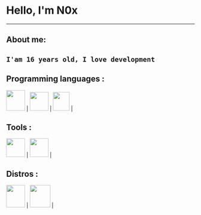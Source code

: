 # Hello, I'm N0x
---
## About me:


`I'am 16 years old, I love development `
---

## Programming languages :
<p>
<img src="https://developer.mozilla.org/en-US/docs/Web/JavaScript" height=55px width=50px> | 
<img src="https://www.python.org" height=50px width=50px> | 
<img src="https://www.cprogramming.com" height=50px width=44px> | 

</p>

## Tools :

<p>
<img src="https://www.mongodb.com" height=50px width=50px> | 
<img src="https://code.visualstudio.com" height=50px width=50px> | 

</p>

## Distros :
<p>
<img src="https://cdn.discordapp.com/attachments/998966700806508684/1042939119719952496/unknown.png" height=60px width=50px> | 
<img src="https://media.discordapp.net/attachments/1121402308253728868/1121402423479648266/Fedora_infinity.png" height=60px width=55px> | 

</p>
